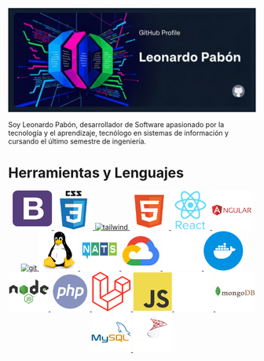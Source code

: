 <img src="https://github.com/Frozzzo/Frozzzo/blob/main/GitHubBanner.PNG" />

<p >Soy Leonardo Pabón, desarrollador de Software apasionado por la tecnología y el aprendizaje, tecnólogo en sistemas de información y cursando el último semestre de ingeniería.</p>

<h1>Herramientas y Lenguajes</h1>
<p align="center">
  <!-- FrontEnd -->
  <!-- Bootstrap -->
  <a href="https://getbootstrap.com" target="_blank" rel="noreferrer">
    <img src="./bootstrap.svg" alt="bootstrap" width="80" height="80"/>
  </a>
  <!-- CSS -->
  <a href="https://www.w3schools.com/css/" target="_blank" rel="noreferrer">
    <img src="https://raw.githubusercontent.com/devicons/devicon/master/icons/css3/css3-original-wordmark.svg" alt="css3" width="80" height="80"/>
  </a>
  <!-- TAILWIND -->
  <a href="https://tailwindcss.com/" target="_blank" rel="noreferrer">
    <img src="https://www.vectorlogo.zone/logos/tailwindcss/tailwindcss-icon.svg" alt="tailwind" width="80" height="80"/>
  </a>
  <!-- HTML -->
  <a href="https://www.w3.org/html/" target="_blank" rel="noreferrer">
    <img src="./html5.svg" alt="html5" width="80" height="80"/>
  </a>
   <!-- REACT -->
  <a href="https://reactjs.org/" target="_blank" rel="noreferrer">
    <img src="https://raw.githubusercontent.com/devicons/devicon/master/icons/react/react-original-wordmark.svg" alt="react" width="80" height="80"/>
  </a>
  <!-- ANGULAR -->
  <a href="https://reactjs.org/" target="_blank" rel="noreferrer">
    <img src="angular.svg" alt="react" width="80" height="80"/>
  </a>
  

  <!-- TOOLS -->
  <!-- GIT -->
  <a href="https://git-scm.com/" target="_blank" rel="noreferrer">
    <img src="https://www.vectorlogo.zone/logos/git-scm/git-scm-icon.svg" alt="git" width="80" height="80"/>
  </a>
  <!-- LINUX -->
  <a href="https://www.linux.org/" target="_blank" rel="noreferrer">
    <img src="https://raw.githubusercontent.com/devicons/devicon/master/icons/linux/linux-original.svg" alt="linux" width="80" height="80"/>
  </a>
   <!-- NATS -->
  <a href="https://www.mysql.com/" target="_blank" rel="noreferrer">
    <img src="./nats.svg" alt="mysql" width="80" height="80"/>
  </a>
  <!-- GOOGLE CLOUD -->
  <a href="https://www.mysql.com/" target="_blank" rel="noreferrer">
    <img src="./gcp.svg" alt="mysql" width="80" height="80"/>
  </a>
  <!-- MQTT -->
  <a href="https://www.mysql.com/" target="_blank" rel="noreferrer">
    <img src="./mqtt.svg" alt="mysql" width="80" height="80"/>
  </a>
  <!-- DOCKER -->
  <a href="https://reactjs.org/" target="_blank" rel="noreferrer">
    <img src="docker.svg" alt="react" width="80" height="80"/>
  </a>
  

  <!-- LANGUAGES -->
  <!-- NODEJS -->
  <a href="https://nodejs.org" target="_blank" rel="noreferrer">
    <img src="https://raw.githubusercontent.com/devicons/devicon/master/icons/nodejs/nodejs-original-wordmark.svg" alt="nodejs" width="80" height="80"/>
  </a>
  <!-- PHP -->
  <a href="https://www.mysql.com/" target="_blank" rel="noreferrer">
    <img src="./php.svg" alt="mysql" width="80" height="80"/>
  </a>
  <!-- LARAVEL -->
  <a href="https://www.mysql.com/" target="_blank" rel="noreferrer">
    <img src="./laravel.svg" alt="mysql" width="80" height="80"/>
  </a>
  <!-- JAVASCRIPT -->
  <a href="https://developer.mozilla.org/en-US/docs/Web/JavaScript" target="_blank" rel="noreferrer">
    <img src="https://raw.githubusercontent.com/devicons/devicon/master/icons/javascript/javascript-original.svg" alt="javascript" width="80" height="80"/>
  </a>
  <!-- LUA -->
  <a href="https://reactjs.org/" target="_blank" rel="noreferrer">
    <img src="lua.svg" alt="react" width="80" height="80"/>
  </a>

  <!-- BASES DE DATOS -->
  <!-- MONGO -->
  <a href="https://www.mongodb.com/" target="_blank" rel="noreferrer">
    <img src="./mongo.svg" alt="tailwind" width="80" height="80"/>
  </a>
   <!-- MYSQL -->
  <a href="https://www.mysql.com/" target="_blank" rel="noreferrer">
    <img src="https://raw.githubusercontent.com/devicons/devicon/master/icons/mysql/mysql-original-wordmark.svg" alt="mysql" width="80" height="80"/>
  </a>
   <!-- SQL SERVER -->
  <a href="https://www.mysql.com/" target="_blank" rel="noreferrer">
    <img src="./sqlserver.svg" alt="mysql" width="80" height="80"/>
  </a>
 
  
</p>

<!--
**Frozzzo/Frozzzo** is a ✨ _special_ ✨ repository because its `README.md` (this file) appears on your GitHub profile.

Here are some ideas to get you started:

- 🔭 I’m currently working on ...
- 🌱 I’m currently learning ...
- 👯 I’m looking to collaborate on ...
- 🤔 I’m looking for help with ...
- 💬 Ask me about ...
- 📫 How to reach me: ...
- 😄 Pronouns: ...
- ⚡ Fun fact: ...
-->

